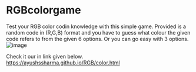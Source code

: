 # RGBcolorgame
 Test your RGB color codin knowledge with this simple game.
 Provided is a random code in (R,G,B) format and you have to guess what colour the given code refers to from the given 6 options.
 Or you can go easy with 3 options.
![image](https://user-images.githubusercontent.com/90030837/135627296-8ad60ac8-d2d6-4ea7-93a4-f766cb944538.png)

 Check it our in link given below.
https://ayushssharma.github.io/RGB/color.html
